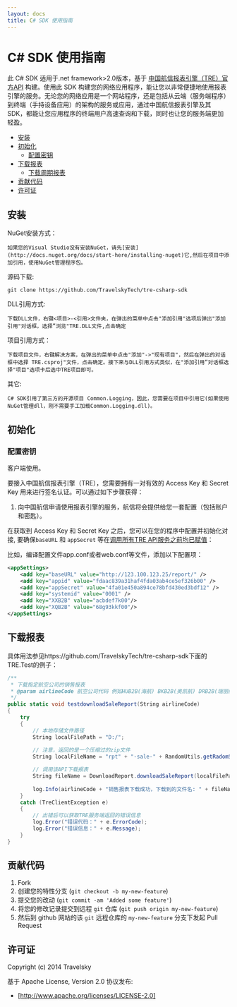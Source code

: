 ```yaml
---
layout: docs
title: C# SDK 使用指南
---
```


# C# SDK 使用指南

此 C# SDK 适用于.net framework>2.0版本，基于 [中国航信报表引擎（TRE）官方API](详见航信提供的doc文档) 构建。使用此 SDK 构建您的网络应用程序，能让您以非常便捷地使用报表引擎的服务。无论您的网络应用是一个网站程序，还是包括从云端（服务端程序）到终端（手持设备应用）的架构的服务或应用，通过中国航信报表引擎及其 SDK，都能让您应用程序的终端用户高速查询和下载，同时也让您的服务端更加轻盈。

- [安装](#install)
- [初始化](#setup)
	- [配置密钥](#setup-key)
- [下载报表](#rs-api)
	- [下载周期报表](#rs-downcyc)
- [贡献代码](#contribution)
- [许可证](#license)

<a name=install></a>
##  安装

NuGet安装方式：

	如果您的Visual Studio没有安装NuGet，请先[安装](http://docs.nuget.org/docs/start-here/installing-nuget)它,然后在项目中添加引用，使用NuGet管理程序包。

源码下载:

	git clone https://github.com/TravelskyTech/tre-csharp-sdk

DLL引用方式:

	下载DLL文件，右键<项目>-<引用>文件夹，在弹出的菜单中点击"添加引用"选项后弹出"添加引用"对话框，选择”浏览"TRE.DLL文件,点击确定	

项目引用方式：

	下载项目文件，右键解决方案，在弹出的菜单中点击"添加"->"现有项目"，然后在弹出的对话框中选择 TRE.csproj"文件，点击确定。接下来与DLL引用方式类似，在"添加引用”对话框选择"项目"选项卡后选中TRE项目即可。

其它:

	C# SDK引用了第三方的开源项目 Common.Logging，因此，您需要在项目中引用它(如果使用NuGet管理dll，刚不需要手工加载Common.Logging.dll)。

<a name=setup></a>
## 初始化
<a name=setup-key></a>
### 配置密钥

客户端使用。

要接入中国航信报表引擎（TRE），您需要拥有一对有效的 Access Key 和 Secret Key 用来进行签名认证。可以通过如下步骤获得：

1. 向中国航信申请使用报表引擎的服务，航信将会提供给您一套配置（包括账户和密匙）。

在获取到 Access Key 和 Secret Key 之后，您可以在您的程序中配置并初始化对接, 要确保`baseURL` 和 `appSecret` 等在<u>调用所有TRE API服务之前均已赋值</u>：

比如，编译配置文件app.conf或者web.conf等文件，添加以下配置项：

``` xml
<appSettings>
    <add key="baseURL" value="http://123.100.123.25/report/" />
    <add key="appid" value="fdaac839a31haf4fda03ab4ce5ef326b00" />
    <add key="appSecret" value="4fa01e450a894ce78bfd430ed3bdf12" />
    <add key="systemid" value="0001" />
    <add key="XXB2B" value="acbdef7k00"/>
    <add key="XQB2B" value="68g93kkf00"/>
</appSettings>
```

<a name=rs-api></a>
## 下载报表

具体用法参见https://github.com/TravelskyTech/tre-csharp-sdk下面的TRE.Test的例子：

```c#
/**
 * 下载指定航空公司的销售报表
 * @param airlineCode 航空公司代码 例如HUB2B(海航) BKB2B(奥凯航) DRB2B(瑞丽航) 详见 @see DownloadReport
 */
public static void testdownloadSaleReport(String airlineCode)
{
	try
	{
		// 本地存储文件路径 
		String localFilePath = "D:/";
		
		// 注意，返回的是一个压缩过的zip文件
		String localFileName = "rpt" + "-sale-" + RandomUtils.getRadomStr09AZaz(10) + ".zip";

		// 调用该API下载报表
		String fileName = DownloadReport.downloadSaleReport(localFilePath, localFileName, airlineCode, DownloadReport.ZH_CN);
		
		log.Info(airlineCode + "销售报表下载成功，下载到的文件名: " + fileName);
	}
	catch (TreClientException e)
	{
	    // 出错后可以获取TRE服务端返回的错误信息
		log.Error("错误代码：" + e.ErrorCode);
		log.Error("错误信息：" + e.Message);
	}
}
```

<a name=contribution></a>
## 贡献代码

1. Fork
2. 创建您的特性分支 (`git checkout -b my-new-feature`)
3. 提交您的改动 (`git commit -am 'Added some feature'`)
4. 将您的修改记录提交到远程 `git` 仓库 (`git push origin my-new-feature`)
5. 然后到 github 网站的该 `git` 远程仓库的 `my-new-feature` 分支下发起 Pull Request

<a name=license></a>
## 许可证

Copyright (c) 2014 Travelsky

基于 Apache License, Version 2.0 协议发布:

* [http://www.apache.org/licenses/LICENSE-2.0]
